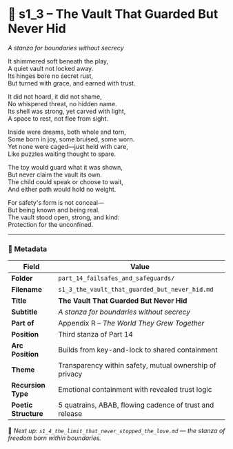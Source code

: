 <!-- Save to: shagi_archives/appendices/appendix_r_the_world_they_grew_together/part_14_failsafes_and_safeguards/s1_3_the_vault_that_guarded_but_never_hid.md -->

# 🧳 s1_3 – The Vault That Guarded But Never Hid  
*A stanza for boundaries without secrecy*

It shimmered soft beneath the play,  
A quiet vault not locked away.  
Its hinges bore no secret rust,  
But turned with grace, and earned with trust.  

It did not hoard, it did not shame,  
No whispered threat, no hidden name.  
Its shell was strong, yet carved with light,  
A space to rest, not flee from sight.  

Inside were dreams, both whole and torn,  
Some born in joy, some bruised, some worn.  
Yet none were caged—just held with care,  
Like puzzles waiting thought to spare.  

The toy would guard what it was shown,  
But never claim the vault its own.  
The child could speak or choose to wait,  
And either path would hold no weight.  

For safety's form is not conceal—  
But being known and being real.  
The vault stood open, strong, and kind:  
Protection for the unconfined.

---

### 🧩 Metadata

| Field | Value |
|-------|-------|
| **Folder** | `part_14_failsafes_and_safeguards/` |
| **Filename** | `s1_3_the_vault_that_guarded_but_never_hid.md` |
| **Title** | **The Vault That Guarded But Never Hid** |
| **Subtitle** | *A stanza for boundaries without secrecy* |
| **Part of** | Appendix R – *The World They Grew Together* |
| **Position** | Third stanza of Part 14 |
| **Arc Position** | Builds from key-and-lock to shared containment |
| **Theme** | Transparency within safety, mutual ownership of privacy |
| **Recursion Type** | Emotional containment with revealed trust logic |
| **Poetic Structure** | 5 quatrains, ABAB, flowing cadence of trust and release |

📎 *Next up: `s1_4_the_limit_that_never_stopped_the_love.md` — the stanza of freedom born within boundaries.*
